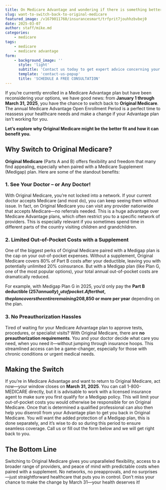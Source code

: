 ```yaml
---
title: On Medicare Advantage and wondering if there is something better? 
slug: want-to-switch-back-to-original-medicare
featured_image: /v1679011760/insurancesmart/trfprit7jouhhzbvbej0
date: 2025-03-07
author: staff/mike.md
categories:
    - medicare
tags:
    - medicare
    - medicare advantage
form:
    - background_image: ''
      style: 'light'
      subtitle: 'Contact us today to get expert advice concerning your insurance needs'
      template: 'contact-us-popup'
      title: 'SCHEDULE A FREE CONSULTATION'
---
```


If you’re currently enrolled in a Medicare Advantage plan but have been reconsidering your options, we have good news: from __January 1 through March 31, 2025__, you have the chance to switch back to __Original Medicare__. The annual Medicare Advantage Open Enrollment Period is a perfect time to reassess your healthcare needs and make a change if your Advantage plan isn’t working for you. 

__Let’s explore why Original Medicare might be the better fit and how it can benefit you.__

## Why Switch to Original Medicare?

__Original Medicare__ (Parts A and B) offers flexibility and freedom that many find appealing, especially when paired with a Medicare Supplement (Medigap) plan. Here are some of the standout benefits:

### 1. See Your Doctor – or Any Doctor!

With Original Medicare, you’re not locked into a network. If your current doctor accepts Medicare (and most do), you can keep seeing them without issue. In fact, on Original Medicare you can visit any provider nationwide that accepts Medicare—no referrals needed. This is a huge advantage over Medicare Advantage plans, which often restrict you to a specific network of providers. This is especially relevant if you sometimes spend time in different parts of the country visiting children and grandchildren.

### 2. Limited Out-of-Pocket Costs with a Supplement

One of the biggest perks of Original Medicare paired with a Medigap plan is the cap on your out-of-pocket expenses. Without a supplement, Original Medicare covers 80% of Part B costs after your deductible, leaving you with potentially unlimited 20% coinsurance. But with a Medigap plan (like Plan G, one of the most popular options), your total annual out-of-pocket costs are dramatically reduced. 

For example, with Medigap Plan G in 2025, you’d only pay the __Part B deductible ($257 annually)__ out of pocket. After that, the plan covers the entire remaining 20% of Part B costs and other expenses, leaving you with no additional cost-sharing for covered services. Compare that to Medicare Advantage, where out-of-pocket maximums can reach __$8,850 or more per year__ depending on the plan.

### 3. No Preauthorization Hassles

Tired of waiting for your Medicare Advantage plan to approve tests, procedures, or specialist visits? With Original Medicare, there are __no preauthorization requirements__. You and your doctor decide what care you need, when you need it—without jumping through insurance hoops. This streamlined access can be a game-changer, especially for those with chronic conditions or urgent medical needs.

## Making the Switch

If you’re in Medicare Advantage and want to return to Original Medicare, act now—your window closes on __March 31, 2025__. You can call 1-800-MEDICARE directly, but it is advisable to work with a licensed insurance agent to make sure you first qualify for a Medigap policy. This will limit your out-of-pocket costs you would otherwise be responsible for on Original Medicare. Once that is determined a qualified professional can also then help you disenroll from your Advantage plan to get you back in Original Medicare. You will want the added protection of a Medigap plan, this is done separately, and it’s wise to do so during this period to ensure seamless coverage.  Call us or fill out the form below and we will get right back to you.

## The Bottom Line

Switching to Original Medicare gives you unparalleled flexibility, access to a broader range of providers, and peace of mind with predictable costs when paired with a supplement. No networks, no preapprovals, and no surprises—just straightforward healthcare that puts you in control. Don’t miss your chance to make the change by March 31—your health deserves it!

